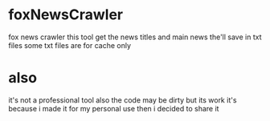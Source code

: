 # foxNewsCrawler
fox news crawler
this tool get the news titles and main news
the'll save in txt files
some txt files are for cache only
# also
it's not a professional tool
also the code may be dirty
but its work
it's because i made it for my personal use
then i decided to share it
